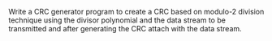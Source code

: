 Write  a CRC generator program to create a CRC based on modulo-2 division technique using the divisor polynomial and the data stream to be transmitted and after generating the CRC attach with the data stream.
